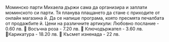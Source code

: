 Моминско парти
Михаела държи сама да организира и заплати моминското си парти. Тя планува плащането да стане с
приходите от онлайн магазина й. Да се напише програма, която пресмята печалбата от продажбите й.
Цени на различните артикули:
Любовно послание - 0.60 лв.
 Восъчна роза - 7.20 лв.
 Ключодържател - 3.60 лв.
Карикатура - 18.20 лв.
 Късмет изненада - 22 лв.
